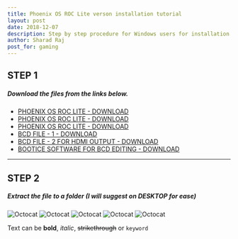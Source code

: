 ```yaml
---
title: Phoenix OS ROC Lite verson installation tutorial
layout: post
date: 2018-12-07
description: Step by step procedure for Windows users for installation of Phoenix OS ROC LITE verison specially for PUBG MOBILE on PC
author: Sharad Raj
post_for: gaming
---
```



## **STEP 1**
##### Download the files from the links below.

* [PHOENIX OS ROC LITE - DOWNLOAD](https://www.minitool.com/download-center)
* [PHOENIX OS ROC LITE - DOWNLOAD](https://www.minitool.com/download-center)
* [PHOENIX OS ROC LITE - DOWNLOAD](https://www.minitool.com/download-center)
* [BCD FILE - 1  - DOWNLOAD](https://drive.google.com/open?id=1LR7dx9yYWuvPcHYhSjEXIz3V1xkngd3I)
* [BCD FILE - 2 FOR HDMI OUTPUT - DOWNLOAD](https://drive.google.com/open?id=1-I0p6x9vX3F3iE1mIJbfOdy6sU9GdGhK)
* [BOOTICE SOFTWARE FOR BCD EDITING - DOWNLOAD](https://drive.google.com/open?id=1vIXE8Ml_sIh-9DQFHJoLtYkoo8QFcgeC)

* * *

## **STEP 2**
##### Extract the file to a folder (I will suggest on DESKTOP for ease)

![Octocat](https://assets-cdn.github.com/images/icons/emoji/octocat.png)
![Octocat](https://assets-cdn.github.com/images/icons/emoji/octocat.png)
![Octocat](https://assets-cdn.github.com/images/icons/emoji/octocat.png)
![Octocat](https://assets-cdn.github.com/images/icons/emoji/octocat.png)
![Octocat](https://assets-cdn.github.com/images/icons/emoji/octocat.png)



Text can be **bold**, _italic_, ~~strikethrough~~ or `keyword`